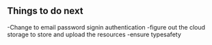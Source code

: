 ## Things to do next 
-Change to email password signin authentication
-figure out the cloud storage to store and upload the resources
-ensure typesafety